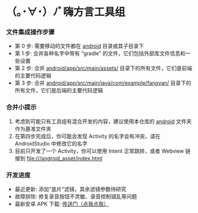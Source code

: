 # （｡･∀･）ﾉﾞ嗨方言工具组

### 文件集成操作步骤
* 第 0 步: 需要移动的文件都在 [android](./android) 目录或其子目录下
* 第 1 步: 合并各种名字中带有 “gradle” 的文件，它们包括外部库文件信息和一些设置
* 第 2 步: 合并 [android/app/src/main/assets/](./android/app/src/main/assets) 目录下的所有文件，它们是前端的主要代码逻辑
* 第 3 步: 合并 [android/app/src/main/java/com/example/fangyan/](./android/app/src/main/java/com/example/fangyan) 目录下的所有文件，它们是后端的主要代码逻辑

### 合并小提示
1. 考虑到可能只有工具组有混合开发的内容，建议使用本仓库的 [android](./android) 文件夹作为基准文件夹
2. 在第四步完成后，你可能会发现 Activity 的名字会有冲突，请在 AndroidStudio 中修改它的名字
3. 目前只开发了一个 Activity，你可以使用 Intent 正常跳转，或者 Webview 链接到 [file:///android_asset/index.html](./android/app/src/main/assets/index.html)

### 开发进度
* 最近更新: 添加"底片"滤镜，其余滤镜参数待研究
* 故障排除: 修复录音按钮不灵敏、录音控制错乱等问题
* 最新安卓 APK 下载: [传送门（点我点我）](http://49.235.190.178/file/fangyan.apk) 